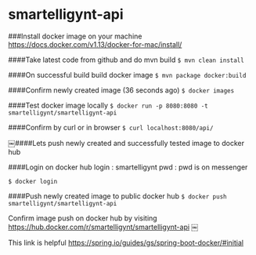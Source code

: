 # smartelligynt-api


###Install docker image on your machine
https://docs.docker.com/v1.13/docker-for-mac/install/


####Take latest code from github and do mvn build
```$ mvn clean install```


####On successful build build docker image
```$ mvn package docker:build```


####Confirm newly created image (36 seconds ago)
```$ docker images```

####Test docker image locally
```$ docker run -p 8080:8080 -t smartelligynt/smartelligynt-api```

####Confirm by curl or in browser
```$ curl localhost:8080/api/```

￼####Lets push newly created and successfully tested image to docker hub


####Login on docker hub
login : smartelligynt
pwd : pwd is on messenger

```$ docker login```

####Push newly created image to public docker hub
```$ docker push smartelligynt/smartelligynt-api```


Confirm image push on docker hub by visiting https://hub.docker.com/r/smartelligynt/smartelligynt-api 
￼


This link is helpful
https://spring.io/guides/gs/spring-boot-docker/#initial

